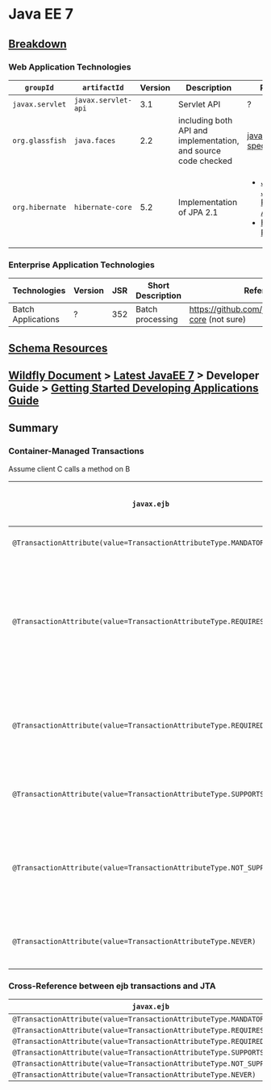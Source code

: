# Java EE 7

## [Breakdown](https://www.oracle.com/java/technologies/javaee/javaeetechnologies.html#javaee7)
### Web Application Technologies

`groupId`       | `artifactId`      |Version  |Description                                                    |Reference
----------------|-------------------|---------|-------------------------------------------------------------- |----------------------------
`javax.servlet` |`javax.servlet-api`|3.1      |Servlet API                                                    | ?
`org.glassfish` |`java.faces`       |2.2      |including both API and implementation, and source code checked |[javaserverfaces-spec](https://javaee.github.io/javaserverfaces-spec/)
`org.hibernate` |`hibernate-core`   |5.2      |Implementation of JPA 2.1                                      |<ul><li><a href="https://hib    ernate.org/orm/releases/">Java EE 7 > Java Persistence API</a></li><li><a href="https://hibernate.org/orm/releases/">Hibernate Releases</a></li></ul>

### Enterprise Application Technologies

**Technologies**	| **Version** | **JSR** | **Short Description**		| Reference Implementation							| Recommanded Tutorial
------------------------|-------------|---------|-------------------------------|-------------------------------------------------------------------------------|--------------------------
Batch Applications	| ?	      | 352	| Batch processing		| https://github.com/jberet/jsr352/tree/1.0.2.Final/jberet-core (not sure)	| https://www.baeldung.com/java-ee-7-batch-processing

## [Schema Resources](http://xmlns.jcp.org/xml/ns/javaee/#7)
## [Wildfly Document](https://docs.wildfly.org/) > [Latest JavaEE 7](https://docs.wildfly.org/13/) > Developer Guide > [Getting Started Developing Applications Guide](https://docs.wildfly.org/13/Getting_Started_Developing_Applications_Guide.html)
## Summary
### Container-Managed Transactions
Assume client C calls a method on B

`javax.ejb`                                                           | If call from C is already part of a transaction                                                         | If call from C is not part of a transaction
----------------------------------------------------------------------|---------------------------------------------------------------------------------------------------------|---------------
`@TransactionAttribute(value=TransactionAttributeType.MANDATORY)`     | call to B is part of C's transaction                                                                    | `EJBException`
`@TransactionAttribute(value=TransactionAttributeType.REQUIRES_NEW)`  | C's transaction is suspended while the container creates a new transaction for the call to B be part of | The container creates a new transaction for the call to B to be part of
`@TransactionAttribute(value=TransactionAttributeType.REQUIRED)`      | call to B is part of C's transaction                                                                    | The container creates a new transaction for the call to B to be part of
`@TransactionAttribute(value=TransactionAttributeType.SUPPORTS)`      | call to B is part of C's transaction                                                                    | Invocation to B's method proceeds with no transaction
`@TransactionAttribute(value=TransactionAttributeType.NOT_SUPPORTED)` | C's transaction is suspended while the call to B proceeds with no transaction                           | Invocation to B's method proceeds with no transaction
`@TransactionAttribute(value=TransactionAttributeType.NEVER)`         | Invocation to B's method throws an `EJBException`                                                       | Invocation to B's method proceeds with no transaction

### Cross-Reference between ejb transactions and JTA
`javax.ejb`                                                           | JTA - `javax.transaction`
----------------------------------------------------------------------|------------------------------------------------------
`@TransactionAttribute(value=TransactionAttributeType.MANDATORY)`     | `@Transactional(Transactional.TxType.MANDATORY)`
`@TransactionAttribute(value=TransactionAttributeType.REQUIRES_NEW)`  | `@Transactional(Transactional.TxType.REQUIRES_NEW)`
`@TransactionAttribute(value=TransactionAttributeType.REQUIRED)`      | `@Transactional(Transactional.TxType.REQUIRED)`
`@TransactionAttribute(value=TransactionAttributeType.SUPPORTS)`      | `@Transactional(Transactional.TxType.SUPPORTS)`
`@TransactionAttribute(value=TransactionAttributeType.NOT_SUPPORTED)` | `@Transactional(Transactional.TxType.NOT_SUPPORTED)`
`@TransactionAttribute(value=TransactionAttributeType.NEVER)`         | `@Transactional(Transactional.TxType.NEVER)`





 

